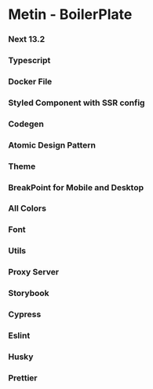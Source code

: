 # Metin - BoilerPlate

### Next 13.2
### Typescript
### Docker File
### Styled Component with SSR config
### Codegen
### Atomic Design Pattern
### Theme
### BreakPoint for Mobile and Desktop
### All Colors
### Font
### Utils
### Proxy Server
### Storybook
### Cypress
### Eslint
### Husky
### Prettier
